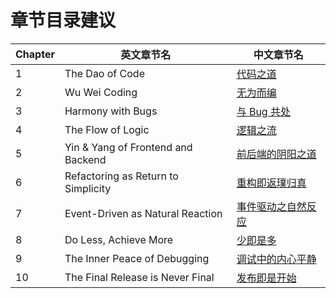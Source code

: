 # 章节目录建议

| Chapter | 英文章节名                               | 中文章节名     |
| ------- | ----------------------------------- | --------- |
| 1       | The Dao of Code                     | [代码之道]()      |
| 2       | Wu Wei Coding                       | [无为而编]()      |
| 3       | Harmony with Bugs                   | [与 Bug 共处]()  |
| 4       | The Flow of Logic                   | [逻辑之流]()     |
| 5       | Yin & Yang of Frontend and Backend  | [前后端的阴阳之道]()  |
| 6       | Refactoring as Return to Simplicity | [重构即返璞归真]()   |
| 7       | Event-Driven as Natural Reaction    | [事件驱动之自然反应]() |
| 8       | Do Less, Achieve More               | [少即是多]()      |
| 9       | The Inner Peace of Debugging        | [调试中的内心平静]()  |
| 10      | The Final Release is Never Final    | [发布即是开始]()    |
